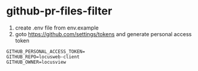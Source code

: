 # github-pr-files-filter

1. create .env file from env.example
2. goto https://github.com/settings/tokens and generate personal access token
```
GITHUB_PERSONAL_ACCESS_TOKEN=
GITHUB_REPO=locusweb-client
GITHUB_OWNER=locusview
